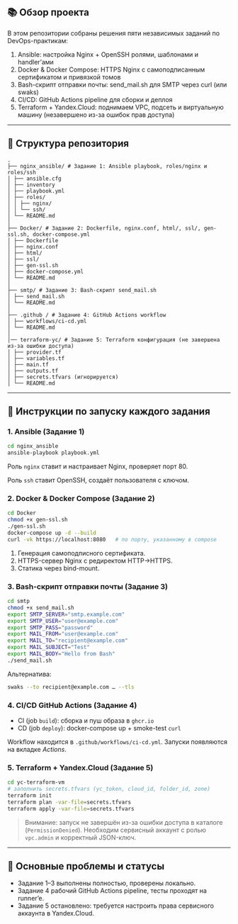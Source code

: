 ## 📚 Обзор проекта

В этом репозитории собраны решения пяти независимых заданий по DevOps-практикам:

1. Ansible: настройка Nginx + OpenSSH ролями, шаблонами и handler’ами  
2. Docker & Docker Compose: HTTPS Nginx с самоподписанным сертификатом и привязкой томов  
3. Bash-скрипт отправки почты: send_mail.sh для SMTP через curl (или swaks)  
4. CI/CD: GitHub Actions pipeline для сборки и деплоя
5. Terraform + Yandex.Cloud: поднимаем VPC, подсеть и виртуальную машину (незавершено из-за ошибок прав доступа)

---

## 📂 Структура репозитория
```
.
├── nginx_ansible/ # Задание 1: Ansible playbook, roles/nginx и roles/ssh
│ ├── ansible.cfg
│ ├── inventory
│ ├── playbook.yml
│ ├── roles/
│ │ ├── nginx/
│ │ └── ssh/
│ └── README.md
│
├── Docker/ # Задание 2: Dockerfile, nginx.conf, html/, ssl/, gen-ssl.sh, docker-compose.yml
│ ├── Dockerfile
│ ├── nginx.conf
│ ├── html/
│ ├── ssl/
│ ├── gen-ssl.sh
│ ├── docker-compose.yml
│ └── README.md
│
├── smtp/ # Задание 3: Bash-скрипт send_mail.sh
│ ├── send_mail.sh
│ └── README.md
│
├── .github / # Задание 4: GitHub Actions workflow
│ ├── workflows/ci-cd.yml
│ └── README.md
│
│── terraform-yc/ # Задание 5: Terraform конфигурация (не завершена из-за ошибки доступа)
│ ├── provider.tf
│ ├── variables.tf
│ ├── main.tf
│ ├── outputs.tf
│ ├── secrets.tfvars (игнорируется)
│ └── README.md
```

---

## 🚀 Инструкции по запуску каждого задания

### 1. Ansible (Задание 1)

```bash
cd nginx_ansible
ansible-playbook playbook.yml
```
Роль `nginx` ставит и настраивает Nginx, проверяет порт 80.

Роль `ssh` ставит OpenSSH, создаёт пользователя с ключом.

### 2. Docker & Docker Compose (Задание 2)
```bash
cd Docker
chmod +x gen-ssl.sh
./gen-ssl.sh
docker-compose up -d --build
curl -vk https://localhost:8080   # по порту, указанному в compose
```

1. Генерация самоподписного сертификата.
2. HTTPS-сервер Nginx с редиректом HTTP→HTTPS.
3. Статика через bind-mount.

### 3. Bash-скрипт отправки почты (Задание 3)
```bash
cd smtp
chmod +x send_mail.sh
export SMTP_SERVER="smtp.example.com"
export SMTP_USER="user@example.com"
export SMTP_PASS="password"
export MAIL_FROM="user@example.com"
export MAIL_TO="recipient@example.com"
export MAIL_SUBJECT="Test"
export MAIL_BODY="Hello from Bash"
./send_mail.sh
```
Альтернатива:

```bash
swaks --to recipient@example.com … --tls
```

### 4. CI/CD GitHub Actions (Задание 4)
- CI (job `build`): сборка и пуш образа в `ghcr.io`
- CD (job `deploy`): docker-compose up + smoke-test `curl`

Workflow находится в `.github/workflows/ci-cd.yml`. Запуски появляются на вкладке *Actions*.

### 5. Terraform + Yandex.Cloud (Задание 5)
```bash
cd yc-terraform-vm
# заполнить secrets.tfvars (yc_token, cloud_id, folder_id, zone)
terraform init
terraform plan -var-file=secrets.tfvars
terraform apply -var-file=secrets.tfvars
```
> Внимание: запуск не завершён из-за ошибки доступа в каталоге (`PermissionDenied`). Необходим сервисный аккаунт с ролью `vpc.admin` и корректный JSON-ключ.

---

## 🔧 Основные проблемы и статусы
- Задание 1–3 выполнены полностью, проверены локально.
- Задание 4 рабочий GitHub Actions pipeline, тесты проходят на runner’e.
- Задание 5 остановлено: требуется настроить права сервисного аккаунта в Yandex.Cloud.
